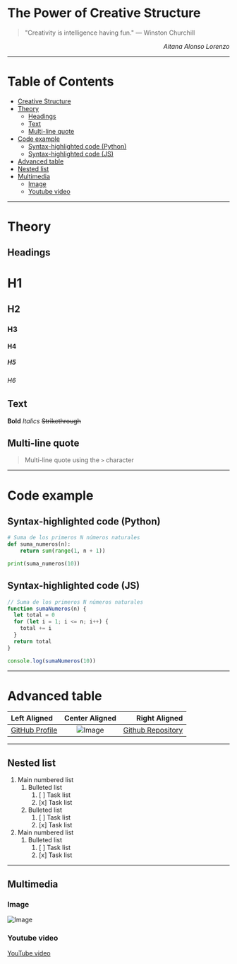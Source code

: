 <!-- A simulated cover page with: >
<!--A Large main title.  -->

# The Power of Creative Structure

<!-- A motivational quote. -->

> "Creativity is intelligence having fun." — Winston Churchill

<!-- Your name in italics aligned to the right. -->

<p align="right"><i>Aitana Alonso Lorenzo</i></p>

---

<!-- An interactive table of contents with internal links pointing to each section of the document. -->

# Table of Contents

- [Creative Structure](#The-Power-of-Creative-Structure)
- [Theory](#theory)
  - [Headings](#headings)
  - [Text](#text)
  - [Multi-line quote](#multi-line-quote)
- [Code example](#code-example)
  - [Syntax-highlighted code (Python)](#syntax-highlighted-code-python)
  - [Syntax-highlighted code (JS)](#syntax-highlighted-code-js)
- [Advanced table](#advanced-table)
- [Nested list](#nested-list)
- [Multimedia](#multimedia)
  - [Image](#image)
  - [Youtube video](#youtube-video)

---

<!-- A theoretical explanation section-->
<!-- Use at least three levels of headings. -->

# Theory

## Headings

# H1

## H2

### H3

#### H4

##### H5

###### H6

<!-- Include a text block with bold, italics, and strikethrough. -->

## Text

<p><b>Bold</b> <i>Italics</i> <s>Strikethrough</s></p>

<!-- Insert a multi-line quote using -->

## Multi-line quote

> Multi-line quote
> using the `>` character

---

<!-- Code example: -->
<!-- A syntax-highlighted code block in Python.-->

# Code example

## Syntax-highlighted code (Python)

```python
# Suma de los primeros N números naturales
def suma_numeros(n):
    return sum(range(1, n + 1))

print(suma_numeros(10))
```

## Syntax-highlighted code (JS)

```js
// Suma de los primeros N números naturales
function sumaNumeros(n) {
  let total = 0
  for (let i = 1; i <= n; i++) {
    total += i
  }
  return total
}

console.log(sumaNumeros(10))
```

---

<!-- Advanced table-->
<!-- It must contain at least 4 columns and 3 rows.
Use different alignments (left, center, right).
One cell must contain a link and another a small image. -->

# Advanced table

| Left Aligned                                        |                                Center Aligned                                |                                                                         Right Aligned |
| :-------------------------------------------------- | :--------------------------------------------------------------------------: | ------------------------------------------------------------------------------------: |
| [GitHub Profile](https://github.com/AitanaAlonso01) | ![Image](https://logos-world.net/wp-content/uploads/2020/11/GitHub-Logo.png) | [Github Repository](https://github.com/AitanaAlonso01/2-daw/tree/main/Despliegue/LS1) |

---

<!-- Nested list -->
<!--A main numbered list.
Inside it, a bulleted list.
And inside that, a task list (- [ ] and - [x]). -->

## Nested list

1. Main numbered list
   1. Bulleted list
      1. [ ] Task list
      2. [x] Task list
   2. Bulleted list
      1. [ ] Task list
      2. [x] Task list
2. Main numbered list
   1. Bulleted list
      1. [ ] Task list
      2. [x] Task list

---

<!-- Multimedia -->
<!-- Insert an image from an external link. Insert
A YouTube video using an embedded link. -->

## Multimedia

### Image

![Image](https://i.postimg.cc/Ss7vcTMt/Sin-t-tulo.png)

### Youtube video

[YouTube video](https://www.youtube.com/watch?v=MN4DQ_Vd0nE)

```

```
